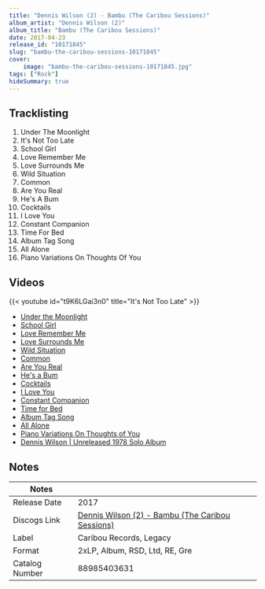 ```yaml
---
title: "Dennis Wilson (2) - Bambu (The Caribou Sessions)"
album_artist: "Dennis Wilson (2)"
album_title: "Bambu (The Caribou Sessions)"
date: 2017-04-23
release_id: "10171845"
slug: "bambu-the-caribou-sessions-10171845"
cover:
    image: "bambu-the-caribou-sessions-10171845.jpg"
tags: ["Rock"]
hideSummary: true
---
```


## Tracklisting
1. Under The Moonlight
2. It's Not Too Late
3. School Girl
4. Love Remember Me
5. Love Surrounds Me
6. Wild Situation
7. Common
8. Are You Real
9. He's A Bum
10. Cocktails
11. I Love You
12. Constant Companion
13. Time For Bed
14. Album Tag Song
15. All Alone
16. Piano Variations On Thoughts Of You

## Videos
{{< youtube id="t9K6LGai3n0" title="It's Not Too Late" >}}
- [Under the Moonlight](https://www.youtube.com/watch?v=-WCTTUZXG9s)
- [School Girl](https://www.youtube.com/watch?v=d8JZuUsYmVE)
- [Love Remember Me](https://www.youtube.com/watch?v=am35689AWpk)
- [Love Surrounds Me](https://www.youtube.com/watch?v=FsyN9cQupGY)
- [Wild Situation](https://www.youtube.com/watch?v=WFBhXgbMBmo)
- [Common](https://www.youtube.com/watch?v=kiugWoMl6qQ)
- [Are You Real](https://www.youtube.com/watch?v=wJenDFA5r7Q)
- [He's a Bum](https://www.youtube.com/watch?v=Nd2cSVFGG-8)
- [Cocktails](https://www.youtube.com/watch?v=hed-71y5eTo)
- [I Love You](https://www.youtube.com/watch?v=ov1ude7rmkU)
- [Constant Companion](https://www.youtube.com/watch?v=FbGhAwbAAbs)
- [Time for Bed](https://www.youtube.com/watch?v=eNhetx0ll4I)
- [Album Tag Song](https://www.youtube.com/watch?v=HMoyY_08JvI)
- [All Alone](https://www.youtube.com/watch?v=VC5v5kXgYl0)
- [Piano Variations On Thoughts of You](https://www.youtube.com/watch?v=iL3vtS7Mfj8)
- [Dennis Wilson | Unreleased 1978 Solo Album](https://www.youtube.com/watch?v=-G3uRm2-HaM)

## Notes

| Notes          |             |
| ---------------| ----------- |
| Release Date   | 2017 |
| Discogs Link   | [Dennis Wilson (2) - Bambu (The Caribou Sessions)](https://www.discogs.com/release/10171845) |
| Label          | Caribou Records, Legacy |
| Format         | 2xLP, Album, RSD, Ltd, RE, Gre |
| Catalog Number | 88985403631 |

